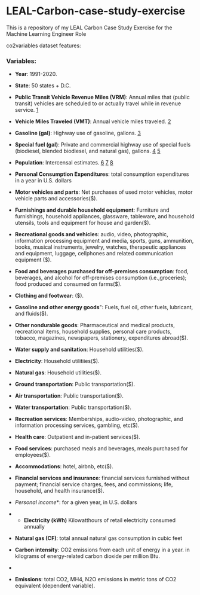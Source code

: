 # LEAL-Carbon-case-study-exercise
This is a repository of my LEAL Carbon Case Study Exercise for the Machine Learning Engineer Role


co2variables dataset features:

### **Variables**:
*   **Year**: 1991-2020.
  
*   **State**: 50 states + D.C.
  
*   **Public Transit Vehicle Revenue Miles (VRM)**: Annual miles that (public transit) vehicles are scheduled to or actually travel while in revenue service. [1](https://www.transit.dot.gov/ntd/national-transit-database-ntd-glossary#V)

*   **Vehicle Miles Traveled (VMT)**: Annual vehicle miles traveled. [2](https://www.fhwa.dot.gov/policyinformation/statistics/2020/)

*   **Gasoline (gal)**: Highway use of gasoline, gallons. [3](https://www.fhwa.dot.gov/policyinformation/statistics/2020/mf226.cfm)

*   **Special fuel (gal)**: Private and commercial highway use of special fuels (biodiesel, blended biodiesel, and natural gas), gallons. [4](https://afdc.energy.gov/laws/10938#:~:text=Special%20fuel%20is%20defined%20as,%2C%20industrial%2C%20or%20farm%20purposes.) [5](https://www.fhwa.dot.gov/policyinformation/statistics/2020/mf225.cfm)

*   **Population**: Intercensal estimates. [6](https://www.census.gov/data/tables/time-series/demo/popest/intercensal-2000-2010-state.html) [7](https://www.census.gov/programs-surveys/popest/technical-documentation/research/evaluation-estimates/2020-evaluation-estimates/2010s-state-total.html) [8](https://www.census.gov/data/tables/time-series/demo/popest/intercensal-1990-2000-state-and-county-totals.html)

* **Personal Consumption Expenditures**: total consumption expenditures in a year in U.S. dollars

* **Motor vehicles and parts**: Net purchases of used motor vehicles, motor vehicle parts and accessories($).

* **Furnishings and durable household equipment**: Furniture and furnishings, household appliances, glassware, tableware, and household utensils, tools and equipment for house and garden($).  

* **Recreational goods and vehicles**: audio, video, photographic, information processing equipment and media, sports, guns, ammunition, books, musical instruments, jewelry, watches, therapeutic appliances and equipment, luggage, cellphones and related communication equipment ($).

* **Food and beverages purchased for off-premises consumption**: food, beverages, and alcohol for off-premises consumption (i.e.,groceries); food produced and consumed on farms($).

* **Clothing and footwear**: ($).

* **Gasoline and other energy goods**": Fuels, fuel oil, other fuels, lubricant, and fluids($).

* **Other nondurable goods**: Pharmaceutical and medical products, recreational items, household supplies, personal care products, tobacco, magazines, newspapers, stationery, expenditures abroad($).

* **Water supply and sanitation**: Household utilities($).

* **Electricity**: Household utilitiies($).

* **Natural gas**: Household utilities($).

* **Ground transportation**: Public transportation($).

* **Air transportation**: Public transportation($).

* **Water transportation**: Public transportation($).

* **Recreation services**: Memberships, audio-video, photographic, and information processing services, gambling, etc($).

* **Health care**: Outpatient and in-patient services($).

* **Food services**: purchased meals and beverages, meals purchased for employees($).

* **Accommodations**: hotel, airbnb, etc($).

* **Financial services and insurance**: financial services furnished without payment; financial service charges, fees, and commissions; life, household, and health insurance($).
 
* *Personal income**: for a given year, in U.S. dollars

* * **Electricity (kWh)** Kilowatthours of retail electricity consumed annually
 
* **Natural gas (CF)**: total annual natural gas consumption in cubic feet

*   **Carbon intensity**: CO2 emissions from each unit of energy in a year. in kilograms of energy-related carbon dioxide per million Btu.
*   
* **Emissions**: total CO2, MH4, N2O emissions in metric tons of CO2 equivalent (dependent  variable).
